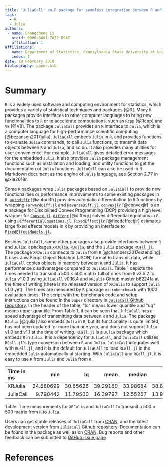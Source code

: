 ```yaml
---
title: 'JuliaCall: an R package for seamless integration between R and Julia'
tags:
  - R
  - Julia
authors:
 - name: Changcheng Li
   orcid: 0000-0001-7022-0947
   affiliation: 1
affiliations:
 - name: Department of Statistics, Pennsylvania State University at University Park
   index: 1
date: 19 February 2019
bibliography: paper.bib
---
```


# Summary

`R` is a widely used software and computing environment for statistics,
which provides a variety of statistical techniques and packages [@R].
Many `R` packages provide interfaces to other computer languages
to bring new functionalities to `R` or to accelerate computations,
such as  `Rcpp` [@Rcpp] and `V8` [@V8].
The package `JuliaCall` provides an `R` interface to `Julia`,
which is a computer language for high-performance scientific computing [@bezanson2017julia].
`JuliaCall` embeds `Julia` in `R`,
and provides functions to evaluate `Julia` commands, to call `Julia` functions,
to transmit data objects between `R` and `Julia`, and so on.
It also provides many utilities for user convenience.
For example, `JuliaCall` gives detailed error messages for the embedded `Julia`.
It also provides `Julia` package management functions such as installation and loading,
and utility functions to get the documentation of `Julia` functions.
`JuliaCall` can also be used in R Markdown document as the engine of `Julia` language, see Section 2.77 in @xie2018r.

Some `R` packages wrap `Julia` packages based on `JuliaCall` to provide new functionalities
or performance improvements to some existing packages in `R`.
[`autodiffr`](https://github.com/Non-Contradiction/autodiffr) [@autodiffr] provides automatic differentiation to `R` functions by wrapping
[`ForwardDiff.jl`](https://github.com/JuliaDiff/ForwardDiff.jl) and
[`ReverseDiff.jl`](https://github.com/JuliaDiff/ReverseDiff.jl).
[`convexjlr`](https://github.com/Non-Contradiction/convexjlr) [@convexjlr] is an `R` package for Disciplined Convex Programming (DCP) providing a high level wrapper for [`Convex.jl`](https://github.com/JuliaOpt/Convex.jl).
[`diffeqr`](https://github.com/JuliaDiffEq/diffeqr) [@diffeqr] solves differential equations in `R` using [`DifferentialEquations.jl`](http://docs.juliadiffeq.org/latest/).
[`FixedEffectjlr`](https://github.com/eloualiche/FixedEffectjlr) [@fixedeffectjlr] estimates large fixed effects models in `R` by providing an interface to [`FixedEffectModels.jl`](https://github.com/matthieugomez/FixedEffectModels.jl).

Besides `JuliaCall`, some other packages also provide interfaces between `R` and `Julia`:
`R` packages [`XRJulia`](https://github.com/johnmchambers/XRJulia),
[`RJulia`](https://github.com/armgong/rjulia),
and the `Julia` package [`RCall.jl`](https://github.com/JuliaInterop/RCall.jl).
The package `XRJulia` connects to `Julia` from `R` [@chambers2017extending].
It uses JavaScript Object Notation (JSON) format to transmit data, while `JuliaCall` copies objects in memory between `R` and `Julia`.
It has performance disadvantages compared to `JuliaCall`.
Table 1 depicts the times needed to transmit a $500\times 500$ matrix full of ones from `R` v3.5.2 to `Julia` v1.0.3 using `JuliaCall` v0.16.4 and `XRJulia` Github master b6224fa at the time of writing (there is no released version of `XRJulia` to support `Julia` v1.0 yet).
The times are measured by `R` package `microbenchmark` with 1000 evaluation times.
The script with the benchmark code and setup instructions can be found in the `paper` directory in [`JuliaCall` Github repository](https://github.com/Non-Contradiction/JuliaCall).
In the header of the table, "lq" means lower quantile and "uq" means upper quantile.
From Table 1, it can be seen that `JuliaCall` has a speed advantage of transmitting data between `R` and `Julia`.
The package `RJulia` [@rjulia] also embeds `Julia` in `R`, but its functionality is quite limited,
has not been updated for more than one year,
and does not support `Julia` v1.0 and v1.1 at the time of writing.
`RCall.jl` is a `Julia` package which embeds `R` in `Julia`.
It is a dependency for `JuliaCall`, and `JuliaCall` utilizes `RCall.jl`'s type conversion between `R` and `Julia`.
`JuliaCall` integrates well with `RCall.jl`, and it is the default for `JuliaCall` to load `RCall.jl` in the embedded `Julia` automatically at starting.
With `JuliaCall` and `RCall.jl`, it is easy to use `R` from `Julia` and `Julia` from `R`.

|Time in ms                |       min|       lq|     mean|   median|       uq|      max|
|:-------------------------|---------:|--------:|--------:|--------:|--------:|--------:|
|XRJulia                   | 24.680699| 30.65626| 39.29180| 33.98684| 38.83510| 454.6484|
|JuliaCall                 |  9.790442| 11.79500| 16.39797| 12.55267| 13.90892| 406.0156|

Table: Time measurements for `XRJulia` and `JuliaCall` to transmit a $500 \times 500$ matrix from `R` to `Julia`.

Users can get stable releases of `JuliaCall` from [CRAN](https://CRAN.R-project.org/package=JuliaCall), and the latest development version from [`JuliaCall` Github repository](https://github.com/Non-Contradiction/JuliaCall).
Documentation can be found in the package as well as on [CRAN](https://cran.r-project.org/web/packages/JuliaCall/JuliaCall.pdf).
Bug reports and other feedback can be submitted to [GitHub issue page](https://github.com/Non-Contradiction/JuliaCall/issues).

# References
